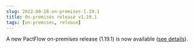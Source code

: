 ```yaml
---
slug: 2022-08-18-on-premises-1.19.1
title: On-premises release v1.19.1
tags: [on-premises, release]
---
```


A new PactFlow on-premises release (1.19.1) is now available ([see details](https://docs.pactflow.io/docs/on-premises/releases/1.19.1)).
